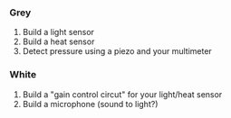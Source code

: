### Grey

1. Build a light sensor
2. Build a heat sensor
3. Detect pressure using a piezo and your multimeter

### White

1. Build a "gain control circut" for your light/heat sensor
2. Build a microphone (sound to light?)
